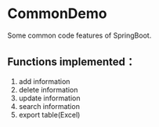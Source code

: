 # CommonDemo
Some common code features of SpringBoot.

## Functions implemented：
1. add information
2. delete information
3. update information
4. search information
5. export table(Excel)
